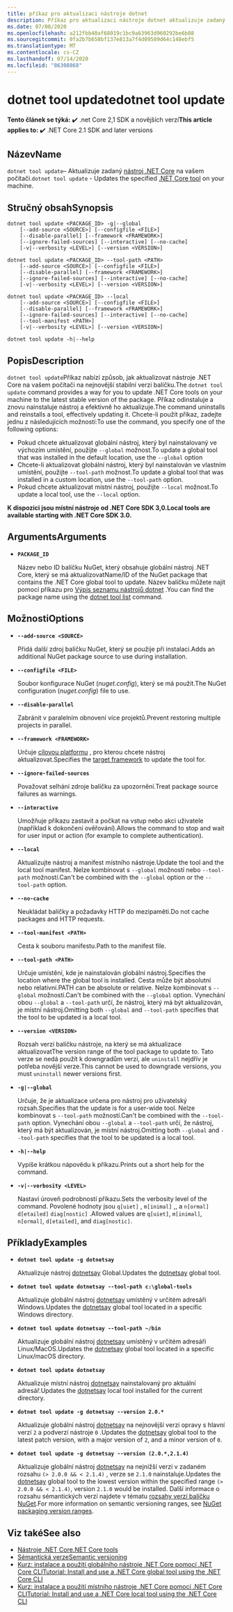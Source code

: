 ```yaml
---
title: příkaz pro aktualizaci nástroje dotnet
description: Příkaz pro aktualizaci nástroje dotnet aktualizuje zadaný nástroj .NET Core na vašem počítači.
ms.date: 07/08/2020
ms.openlocfilehash: a212fbb40af68019c1bc9a63963d960292be6b08
ms.sourcegitcommit: 0fa2b7b658bf137e813a7f4d09589d64c148ebf5
ms.translationtype: MT
ms.contentlocale: cs-CZ
ms.lasthandoff: 07/14/2020
ms.locfileid: "86308868"
---
```

# <a name="dotnet-tool-update"></a><span data-ttu-id="d7877-103">dotnet tool update</span><span class="sxs-lookup"><span data-stu-id="d7877-103">dotnet tool update</span></span>

<span data-ttu-id="d7877-104">**Tento článek se týká:** ✔️ .net Core 2,1 SDK a novějších verzí</span><span class="sxs-lookup"><span data-stu-id="d7877-104">**This article applies to:** ✔️ .NET Core 2.1 SDK and later versions</span></span>

## <a name="name"></a><span data-ttu-id="d7877-105">Název</span><span class="sxs-lookup"><span data-stu-id="d7877-105">Name</span></span>

<span data-ttu-id="d7877-106">`dotnet tool update`– Aktualizuje zadaný [nástroj .NET Core](global-tools.md) na vašem počítači.</span><span class="sxs-lookup"><span data-stu-id="d7877-106">`dotnet tool update` - Updates the specified [.NET Core tool](global-tools.md) on your machine.</span></span>

## <a name="synopsis"></a><span data-ttu-id="d7877-107">Stručný obsah</span><span class="sxs-lookup"><span data-stu-id="d7877-107">Synopsis</span></span>

```dotnetcli
dotnet tool update <PACKAGE_ID> -g|--global
    [--add-source <SOURCE>] [--configfile <FILE>]
    [--disable-parallel] [--framework <FRAMEWORK>]
    [--ignore-failed-sources] [--interactive] [--no-cache]
    [-v|--verbosity <LEVEL>] [--version <VERSION>]

dotnet tool update <PACKAGE_ID> --tool-path <PATH>
    [--add-source <SOURCE>] [--configfile <FILE>]
    [--disable-parallel] [--framework <FRAMEWORK>]
    [--ignore-failed-sources] [--interactive] [--no-cache]
    [-v|--verbosity <LEVEL>] [--version <VERSION>]

dotnet tool update <PACKAGE_ID> --local
    [--add-source <SOURCE>] [--configfile <FILE>]
    [--disable-parallel] [--framework <FRAMEWORK>]
    [--ignore-failed-sources] [--interactive] [--no-cache]
    [--tool-manifest <PATH>]
    [-v|--verbosity <LEVEL>] [--version <VERSION>]

dotnet tool update -h|--help
```

## <a name="description"></a><span data-ttu-id="d7877-108">Popis</span><span class="sxs-lookup"><span data-stu-id="d7877-108">Description</span></span>

<span data-ttu-id="d7877-109">`dotnet tool update`Příkaz nabízí způsob, jak aktualizovat nástroje .NET Core na vašem počítači na nejnovější stabilní verzi balíčku.</span><span class="sxs-lookup"><span data-stu-id="d7877-109">The `dotnet tool update` command provides a way for you to update .NET Core tools on your machine to the latest stable version of the package.</span></span> <span data-ttu-id="d7877-110">Příkaz odinstaluje a znovu nainstaluje nástroj a efektivně ho aktualizuje.</span><span class="sxs-lookup"><span data-stu-id="d7877-110">The command uninstalls and reinstalls a tool, effectively updating it.</span></span> <span data-ttu-id="d7877-111">Chcete-li použít příkaz, zadejte jednu z následujících možností:</span><span class="sxs-lookup"><span data-stu-id="d7877-111">To use the command, you specify one of the following options:</span></span>

* <span data-ttu-id="d7877-112">Pokud chcete aktualizovat globální nástroj, který byl nainstalovaný ve výchozím umístění, použijte `--global` možnost.</span><span class="sxs-lookup"><span data-stu-id="d7877-112">To update a global tool that was installed in the default location, use the `--global` option</span></span>
* <span data-ttu-id="d7877-113">Chcete-li aktualizovat globální nástroj, který byl nainstalován ve vlastním umístění, použijte `--tool-path` možnost.</span><span class="sxs-lookup"><span data-stu-id="d7877-113">To update a global tool that was installed in a custom location, use the `--tool-path` option.</span></span>
* <span data-ttu-id="d7877-114">Pokud chcete aktualizovat místní nástroj, použijte `--local` možnost.</span><span class="sxs-lookup"><span data-stu-id="d7877-114">To update a local tool, use the `--local` option.</span></span>

<span data-ttu-id="d7877-115">**K dispozici jsou místní nástroje od .NET Core SDK 3,0.**</span><span class="sxs-lookup"><span data-stu-id="d7877-115">**Local tools are available starting with .NET Core SDK 3.0.**</span></span>

## <a name="arguments"></a><span data-ttu-id="d7877-116">Arguments</span><span class="sxs-lookup"><span data-stu-id="d7877-116">Arguments</span></span>

- **`PACKAGE_ID`**

  <span data-ttu-id="d7877-117">Název nebo ID balíčku NuGet, který obsahuje globální nástroj .NET Core, který se má aktualizovat</span><span class="sxs-lookup"><span data-stu-id="d7877-117">Name/ID of the NuGet package that contains the .NET Core global tool to update.</span></span> <span data-ttu-id="d7877-118">Název balíčku můžete najít pomocí příkazu pro [Výpis seznamu nástrojů dotnet](dotnet-tool-list.md) .</span><span class="sxs-lookup"><span data-stu-id="d7877-118">You can find the package name using the [dotnet tool list](dotnet-tool-list.md) command.</span></span>

## <a name="options"></a><span data-ttu-id="d7877-119">Možnosti</span><span class="sxs-lookup"><span data-stu-id="d7877-119">Options</span></span>

- **`--add-source <SOURCE>`**

  <span data-ttu-id="d7877-120">Přidá další zdroj balíčku NuGet, který se použije při instalaci.</span><span class="sxs-lookup"><span data-stu-id="d7877-120">Adds an additional NuGet package source to use during installation.</span></span>

- **`--configfile <FILE>`**

  <span data-ttu-id="d7877-121">Soubor konfigurace NuGet (*nuget.config*), který se má použít.</span><span class="sxs-lookup"><span data-stu-id="d7877-121">The NuGet configuration (*nuget.config*) file to use.</span></span>

- **`--disable-parallel`**

  <span data-ttu-id="d7877-122">Zabránit v paralelním obnovení více projektů.</span><span class="sxs-lookup"><span data-stu-id="d7877-122">Prevent restoring multiple projects in parallel.</span></span>

- **`--framework <FRAMEWORK>`**

  <span data-ttu-id="d7877-123">Určuje [cílovou platformu](../../standard/frameworks.md) , pro kterou chcete nástroj aktualizovat.</span><span class="sxs-lookup"><span data-stu-id="d7877-123">Specifies the [target framework](../../standard/frameworks.md) to update the tool for.</span></span>

- **`--ignore-failed-sources`**

  <span data-ttu-id="d7877-124">Považovat selhání zdroje balíčku za upozornění.</span><span class="sxs-lookup"><span data-stu-id="d7877-124">Treat package source failures as warnings.</span></span>

- **`--interactive`**

  <span data-ttu-id="d7877-125">Umožňuje příkazu zastavit a počkat na vstup nebo akci uživatele (například k dokončení ověřování).</span><span class="sxs-lookup"><span data-stu-id="d7877-125">Allows the command to stop and wait for user input or action (for example to complete authentication).</span></span>

- **`--local`**

  <span data-ttu-id="d7877-126">Aktualizujte nástroj a manifest místního nástroje.</span><span class="sxs-lookup"><span data-stu-id="d7877-126">Update the tool and the local tool manifest.</span></span> <span data-ttu-id="d7877-127">Nelze kombinovat s `--global` možností nebo `--tool-path` možností.</span><span class="sxs-lookup"><span data-stu-id="d7877-127">Can't be combined with the `--global` option or the `--tool-path` option.</span></span>

- **`--no-cache`**

  <span data-ttu-id="d7877-128">Neukládat balíčky a požadavky HTTP do mezipaměti.</span><span class="sxs-lookup"><span data-stu-id="d7877-128">Do not cache packages and HTTP requests.</span></span>

- **`--tool-manifest <PATH>`**

  <span data-ttu-id="d7877-129">Cesta k souboru manifestu.</span><span class="sxs-lookup"><span data-stu-id="d7877-129">Path to the manifest file.</span></span>

- **`--tool-path <PATH>`**

  <span data-ttu-id="d7877-130">Určuje umístění, kde je nainstalován globální nástroj.</span><span class="sxs-lookup"><span data-stu-id="d7877-130">Specifies the location where the global tool is installed.</span></span> <span data-ttu-id="d7877-131">Cesta může být absolutní nebo relativní.</span><span class="sxs-lookup"><span data-stu-id="d7877-131">PATH can be absolute or relative.</span></span> <span data-ttu-id="d7877-132">Nelze kombinovat s `--global` možností.</span><span class="sxs-lookup"><span data-stu-id="d7877-132">Can't be combined with the `--global` option.</span></span> <span data-ttu-id="d7877-133">Vynechání obou `--global` a `--tool-path` určí, že nástroj, který má být aktualizován, je místní nástroj.</span><span class="sxs-lookup"><span data-stu-id="d7877-133">Omitting both `--global` and `--tool-path` specifies that the tool to be updated is a local tool.</span></span>

- **`--version <VERSION>`**

  <span data-ttu-id="d7877-134">Rozsah verzí balíčku nástroje, na který se má aktualizace aktualizovat</span><span class="sxs-lookup"><span data-stu-id="d7877-134">The version range of the tool package to update to.</span></span> <span data-ttu-id="d7877-135">Tato verze se nedá použít k downgradům verzí, ale `uninstall` nejdřív je potřeba novější verze.</span><span class="sxs-lookup"><span data-stu-id="d7877-135">This cannot be used to downgrade versions, you must `uninstall` newer versions first.</span></span>

- **`-g|--global`**

  <span data-ttu-id="d7877-136">Určuje, že je aktualizace určena pro nástroj pro uživatelský rozsah.</span><span class="sxs-lookup"><span data-stu-id="d7877-136">Specifies that the update is for a user-wide tool.</span></span> <span data-ttu-id="d7877-137">Nelze kombinovat s `--tool-path` možností.</span><span class="sxs-lookup"><span data-stu-id="d7877-137">Can't be combined with the `--tool-path` option.</span></span> <span data-ttu-id="d7877-138">Vynechání obou `--global` a `--tool-path` určí, že nástroj, který má být aktualizován, je místní nástroj.</span><span class="sxs-lookup"><span data-stu-id="d7877-138">Omitting both `--global` and `--tool-path` specifies that the tool to be updated is a local tool.</span></span>

- **`-h|--help`**

  <span data-ttu-id="d7877-139">Vypíše krátkou nápovědu k příkazu.</span><span class="sxs-lookup"><span data-stu-id="d7877-139">Prints out a short help for the command.</span></span>

- **`-v|--verbosity <LEVEL>`**

  <span data-ttu-id="d7877-140">Nastaví úroveň podrobností příkazu.</span><span class="sxs-lookup"><span data-stu-id="d7877-140">Sets the verbosity level of the command.</span></span> <span data-ttu-id="d7877-141">Povolené hodnoty jsou `q[uiet]` , `m[inimal]` ,, a `n[ormal]` `d[etailed]` `diag[nostic]` .</span><span class="sxs-lookup"><span data-stu-id="d7877-141">Allowed values are `q[uiet]`, `m[inimal]`, `n[ormal]`, `d[etailed]`, and `diag[nostic]`.</span></span>

## <a name="examples"></a><span data-ttu-id="d7877-142">Příklady</span><span class="sxs-lookup"><span data-stu-id="d7877-142">Examples</span></span>

- **`dotnet tool update -g dotnetsay`**

  <span data-ttu-id="d7877-143">Aktualizuje nástroj [dotnetsay](https://www.nuget.org/packages/dotnetsay/) Global.</span><span class="sxs-lookup"><span data-stu-id="d7877-143">Updates the [dotnetsay](https://www.nuget.org/packages/dotnetsay/) global tool.</span></span>

- **`dotnet tool update dotnetsay --tool-path c:\global-tools`**

  <span data-ttu-id="d7877-144">Aktualizuje globální nástroj [dotnetsay](https://www.nuget.org/packages/dotnetsay/) umístěný v určitém adresáři Windows.</span><span class="sxs-lookup"><span data-stu-id="d7877-144">Updates the [dotnetsay](https://www.nuget.org/packages/dotnetsay/) global tool located in a specific Windows directory.</span></span>

- **`dotnet tool update dotnetsay --tool-path ~/bin`**

  <span data-ttu-id="d7877-145">Aktualizuje globální nástroj [dotnetsay](https://www.nuget.org/packages/dotnetsay/) umístěný v určitém adresáři Linux/MacOS.</span><span class="sxs-lookup"><span data-stu-id="d7877-145">Updates the [dotnetsay](https://www.nuget.org/packages/dotnetsay/) global tool located in a specific Linux/macOS directory.</span></span>

- **`dotnet tool update dotnetsay`**

  <span data-ttu-id="d7877-146">Aktualizuje místní nástroj [dotnetsay](https://www.nuget.org/packages/dotnetsay/) nainstalovaný pro aktuální adresář.</span><span class="sxs-lookup"><span data-stu-id="d7877-146">Updates the [dotnetsay](https://www.nuget.org/packages/dotnetsay/) local tool installed for the current directory.</span></span>

- **`dotnet tool update -g dotnetsay --version 2.0.*`**

  <span data-ttu-id="d7877-147">Aktualizuje globální nástroj [dotnetsay](https://www.nuget.org/packages/dotnetsay/) na nejnovější verzi opravy s hlavní verzí `2` a podverzí nástroje `0` .</span><span class="sxs-lookup"><span data-stu-id="d7877-147">Updates the [dotnetsay](https://www.nuget.org/packages/dotnetsay/) global tool to the latest patch version, with a major version of `2`, and a minor version of `0`.</span></span>

- **`dotnet tool update -g dotnetsay --version (2.0.*,2.1.4)`**

  <span data-ttu-id="d7877-148">Aktualizuje globální nástroj [dotnetsay](https://www.nuget.org/packages/dotnetsay/) na nejnižší verzi v zadaném rozsahu `(> 2.0.0 && < 2.1.4)` , verze se `2.1.0` nainstaluje.</span><span class="sxs-lookup"><span data-stu-id="d7877-148">Updates the [dotnetsay](https://www.nuget.org/packages/dotnetsay/) global tool to the lowest version within the specified range `(> 2.0.0 && < 2.1.4)`, version `2.1.0` would be installed.</span></span> <span data-ttu-id="d7877-149">Další informace o rozsahu sémantických verzí najdete v tématu [rozsahy verzí balíčku NuGet](/nuget/concepts/package-versioning#version-ranges).</span><span class="sxs-lookup"><span data-stu-id="d7877-149">For more information on semantic versioning ranges, see [NuGet packaging version ranges](/nuget/concepts/package-versioning#version-ranges).</span></span>

## <a name="see-also"></a><span data-ttu-id="d7877-150">Viz také</span><span class="sxs-lookup"><span data-stu-id="d7877-150">See also</span></span>

- [<span data-ttu-id="d7877-151">Nástroje .NET Core</span><span class="sxs-lookup"><span data-stu-id="d7877-151">.NET Core tools</span></span>](global-tools.md)
- [<span data-ttu-id="d7877-152">Sémantická verze</span><span class="sxs-lookup"><span data-stu-id="d7877-152">Semantic versioning</span></span>](https://semver.org)
- [<span data-ttu-id="d7877-153">Kurz: instalace a použití globálního nástroje .NET Core pomocí .NET Core CLI</span><span class="sxs-lookup"><span data-stu-id="d7877-153">Tutorial: Install and use a .NET Core global tool using the .NET Core CLI</span></span>](global-tools-how-to-use.md)
- [<span data-ttu-id="d7877-154">Kurz: instalace a použití místního nástroje .NET Core pomocí .NET Core CLI</span><span class="sxs-lookup"><span data-stu-id="d7877-154">Tutorial: Install and use a .NET Core local tool using the .NET Core CLI</span></span>](local-tools-how-to-use.md)
